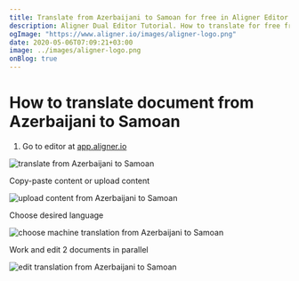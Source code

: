 ```yaml
---
title: Translate from Azerbaijani to Samoan for free in Aligner Editor
description: Aligner Dual Editor Tutorial. How to translate for free from Azerbaijani to Samoan. Aligner is multilingual document management platform. 
ogImage: "https://www.aligner.io/images/aligner-logo.png"
date: 2020-05-06T07:09:21+03:00
image: ../images/aligner-logo.png
onBlog: true
---
```


# How to translate document from Azerbaijani to Samoan

1. Go to editor at [app.aligner.io](https://app.aligner.io "Aligner App web page")

![translate from Azerbaijani to Samoan](../aligner-blank-editor.png "translate from Azerbaijani to Samoan")

Copy-paste content or upload content

![upload content from Azerbaijani to Samoan](../aligner-uploaded-document.png "upload content from Azerbaijani to Samoan")

Choose desired language

![choose machine translation from Azerbaijani to Samoan](../aligner-language-dropdown.png "choose machine translation from Azerbaijani to Samoan")

Work and edit 2 documents in parallel

![edit translation from Azerbaijani to Samoan](../aligner-double-sitded-editor.png "edit translation from Azerbaijani to Samoan")

